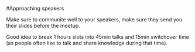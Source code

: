 #Approaching speakers

Make sure to communite well to your speakers, make sure they send you their slides before the meetup.

Good idea to break 1 hours slots into 45min talks and 15min switchover time (as people often like to talk and share knowledge during that time).
